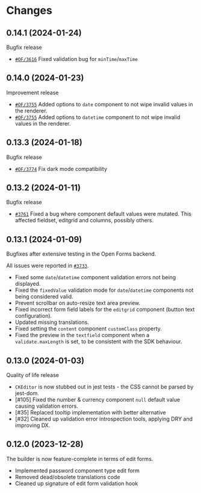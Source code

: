 # Changes

## 0.14.1 (2024-01-24)

Bugfix release

- [`#OF/3616`][#OF/3616] Fixed validation bug for `minTime`/`maxTime`

[#OF/3616]: https://github.com/open-formulieren/open-forms/issues/3616

## 0.14.0 (2024-01-23)

Improvement release

- [`#OF/3755`][#OF/3755] Added options to `date` component to not wipe invalid values in the
  renderer.
- [`#OF/3755`][#OF/3755] Added options to `datetime` component to not wipe invalid values in the
  renderer.

[#OF/3755]: https://github.com/open-formulieren/open-forms/issues/3755

## 0.13.3 (2024-01-18)

Bugfix release

- [`#OF/3774`][#OF/3774] Fix dark mode compatibility

[#OF/3774]: https://github.com/open-formulieren/open-forms/issues/3774

## 0.13.2 (2024-01-11)

Bugfix release

- [`#3761`][#3761] Fixed a bug where component default values were mutated. This affected fieldset,
  editgrid and columns, possibly others.

[#3761]: https://github.com/open-formulieren/open-forms/issues/3761

## 0.13.1 (2024-01-09)

Bugfixes after extensive testing in the Open Forms backend.

All issues were reported in [`#3733`](https://github.com/open-formulieren/open-forms/issues/3733).

- Fixed some `date`/`datetime` component validation errors not being displayed.
- Fixed the `fixedValue` validation mode for `date`/`datetime` components not being considered
  valid.
- Prevent scrollbar on auto-resize text area preview.
- Fixed incorrect form field labels for the `editgrid` component (button text configuration).
- Updated missing translations.
- Fixed setting the `content` component `customClass` property.
- Fixed the preview in the `textfield` component when a `validate.maxLength` is set, to be
  consistent with the SDK behaviour.

## 0.13.0 (2024-01-03)

Quality of life release

- `CKEditor` is now stubbed out in jest tests - the CSS cannot be parsed by jest-dom.
- [#105] Fixed the number & currency component `null` default value causing validation errors.
- [#35] Replaced tooltip implementation with better alternative
- [#32] Cleaned up validation error introspection tools, applying DRY and improving DX.

## 0.12.0 (2023-12-28)

The builder is now feature-complete in terms of edit forms.

- Implemented password component type edit form
- Removed dead/obsolete translations code
- Cleaned up signature of edit form validation hook
